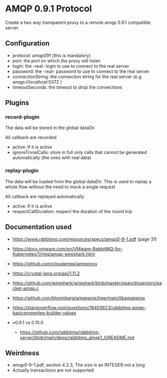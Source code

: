 # AMQP 0.9.1 Protocol

Create a two way transparent proxy to a remote amqp 0.9.1 compatible server.

## Configuration

* protocol: amqp091 (this is mandatory)
* port: the port on which the proxy will listen
* login: the -real- login to use to connect to the real server
* password: the -real- password to use to connect to the real server
* connectionString: the connection string for the real server (e.g. amqp://localhost:5372 )
* timeoutSeconds: the timeout to drop the connections

## Plugins

### record-plugin

The data will be stored in the global dataDir. 

All callback are recorded

* active: If it is active
* ignoreTrivialCalls: store in full only calls that cannot be generated automatically (the ones with real data)

### replay-plugin

The data will be loaded from the global dataDir. This is used to replay a whole flow
without the need to mock a single request

All callback are replayed automatically

* active: If it is active
* respectCallDuration: respect the duration of the round trip

## Documentation used

* https://www.rabbitmq.com/resources/specs/amqp0-9-1.pdf (page 31)
* https://docs.vmware.com/en/VMware-RabbitMQ-for-Kubernetes/1/rmq/amqp-wireshark.html
* https://github.com/cloudamqp/amqproxy
* https://crystal-lang.org/api/1.11.2
* https://github.com/wireshark/wireshark/blob/master/epan/dissectors/packet-amqp.c
* https://github.com/bloomberg/amqpprox/tree/main/libamqpprox
* https://stackoverflow.com/questions/18403623/rabbitmq-amqp-basicproperties-builder-values


* v0.9.1 vs 0.10.0
    * https://github.com/rabbitmq/rabbitmq-server/blob/main/deps/rabbitmq_amqp1_0/README.md

## Weirdness

* amqp0-9-1.pdf, section 4.2.3, The size is an INTEGER not a long
* Actually transactions are not supported
